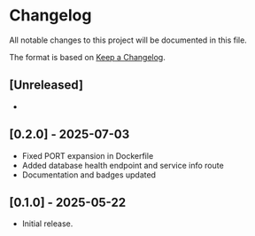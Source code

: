 # Changelog

All notable changes to this project will be documented in this file.

The format is based on [Keep a Changelog](https://keepachangelog.com/en/1.0.0/).

## [Unreleased]
-

## [0.2.0] - 2025-07-03
- Fixed PORT expansion in Dockerfile
- Added database health endpoint and service info route
- Documentation and badges updated

## [0.1.0] - 2025-05-22
- Initial release.

